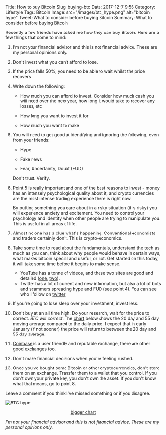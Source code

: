 Title: How to buy Bitcoin
Slug: buying-btc
Date: 2017-12-7 9:56
Category: Lifestyle 
Tags: Bitcoin
Image: src="/images/btc_hype.png" alt="bitcoin hype"
Tweet: What to consider before buying Bitcoin
Summary: What to consider before buying Bitcoin

Recently a few friends have asked me how they can buy Bitcoin. Here are a few things that come to mind:

1. I’m not your financial advisor and this is not financial advice. These are my personal opinions only.

2. Don't invest what you can't afford to lose.

3. If the price falls 50%, you need to be able to wait whilst the price recovers

4. Write down the following:

    * How much you can afford to invest. Consider how much cash you will need over the next year, how long it would take to recover any losses, etc

    * How long you want to invest it for

    * How much you want to make

5. You will need to get good at identifying and ignoring the following, even from your friends:

    * Hype

    * Fake news 

    * Fear, Uncertainty, Doubt (FUD) 

    Don't trust. Verify.

6. Point 5 is really important and one of the best reasons to invest - money has an intensely psychological quality about it, and crypto currencies are the most intense trading experience there is right now. 

    By putting something you care about in a risky situation (it is risky) you will experience anxiety and excitement. You need to control your psychology and identity when other people are trying to manipulate you. This is useful in all areas of life.

7. Almost no one has a clue what's happening. Conventional economists and traders certainly don't. This is crypto-economics.

8. Take some time to read about the fundamentals, understand the tech as much as you can, think about why people would behave in certain ways, what makes bitcoin special and useful, or not. Get started on this today, it will take some time before it begins to make sense.

    * YouTube has a tonne of videos, and these two sites are good and detailed ([one](http://lopp.net/bitcoin.html), [two](http://nakamotoinstitute.org/)). 
    * Twitter has a lot of current and new information, but also a lot of bots and scammers spreading hype and FUD (see point 4). You can see who I follow on [twitter](https://twitter.com/johnmathews/following) 
      <br>

9. If you're going to lose sleep over your investment, invest less.

10. Don't buy at an all time high. Do your research, wait for the price to correct.  _BTC will correct_. The [chart](https://uk.tradingview.com/x/TrL9SA7o/) below shows the 20 day and 55 day moving average compared to the daily price. I expect that in early January (if not sooner) the price will return to between the 20 day and 55 day average.

11. [Coinbase](http://www.coinbase.com) is a user friendly and reputable exchange, there are other good exchanges too.

12. Don't make financial decisions when you're feeling rushed.

13. Once you've bought some Bitcoin or other cryptocurrencies, don't store them on an exchange. Transfer them to a wallet that you control. If you don't own your private key, you don't own the asset. If you don't know what that means, go to point 8. 


Leave a comment if you think I've missed something or if you disagree.

![BTC hype]({filename}../images/btc_hype.png)[<p align="center">bigger chart](https://uk.tradingview.com/x/TrL9SA7o/)</p>



_I’m not your financial advisor and this is not financial advice. These are my personal opinions only._